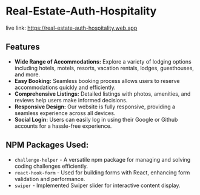 # Real-Estate-Auth-Hospitality
live link: https://real-estate-auth-hospitality.web.app

## Features

- **Wide Range of Accommodations:** Explore a variety of lodging options including hotels, motels, resorts, vacation rentals, lodges, guesthouses, and more.
- **Easy Booking:** Seamless booking process allows users to reserve accommodations quickly and efficiently.
- **Comprehensive Listings:** Detailed listings with photos, amenities, and reviews help users make informed decisions.
- **Responsive Design:** Our website is fully responsive, providing a seamless experience across all devices.
- **Social Login:** Users can easily log in using their Google or Github accounts for a hassle-free experience.


## NPM Packages Used:

- `challenge-helper` - A versatile npm package for managing and solving coding challenges efficiently.
- `react-hook-form` - Used for building forms with React, enhancing form validation and performance.
- `swiper` - Implemented Swiper slider for interactive content display.
